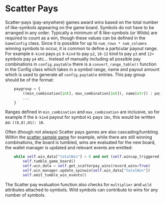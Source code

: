 # Scatter Pays

Scatter-pays (pay-anywhere) games award wins based on the total number of like-symbols appearing on the game board. Symbols do not have to be arranged in any order. Typically a minimum of 8 like-symbols (or Wilds) are required to count as a win, though these values can be defined in the `GameConfig` class. Since it is possible for up to `num_rows * num_columns` winning symbols to occur, it is common to define a particular payout range. For example `8-kind` pays `p1` `9-kind` to pay `p2`, `10-12` kind to pay `p3` and `12+` symbols pay `p4` etc... Instead of manually including all possible pay combinations in `config.paytable` there is a `convert_range_table()` function in the Config class which takes in a symbol range, name and payout amount which is used to generate all `config.paytable` entries. This pay group should be of the format:

```python
    paygroup = {
        ((min_combination[int], max_combination[int]), name[str]) : payout[float],
        ...
    }

```

Ranges defined in `min_combination` and `max_combination` are inclusive, so for example if the `8-kind` payout for symbol `H1` pays `10x`, this would be written as: `((8,8),H1): 10`.

Often (though not always) Scatter pays games are also cascading/tumbling. Within the [scatter sample game](../sample_section/sample_games.md) for example, while there are still winning combinations, the board is tumbled, wins are evaluated for the new board, the wallet manager is updated and relevant events are emitted:

```python
    while self.win_data["totalWin"] > 0 and not (self.wincap_triggered):
        self.tumble_game_board()
        self.win_data = self.get_scatterpay_wins(record_wins=True)
        self.win_manager.update_spinwin(self.win_data["totalWin"])
        self.emit_tumble_win_events()
```

The Scatter pay evaluation function also checks for `multiplier` and `wild` attributes attached to symbols. Wild symbols can contribute to wins for any number of symbols.
